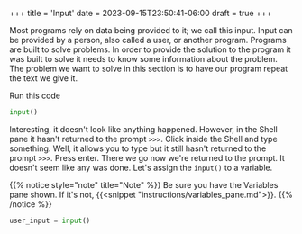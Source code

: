 +++
title = 'Input'
date = 2023-09-15T23:50:41-06:00
draft = true
+++

Most programs rely on data being provided to it; we call this input. Input can be provided by a person, also called a user, or another program. Programs are built to solve problems. In order to provide the solution to the program it was built to solve it needs to know some information about the problem. The problem we want to solve in this section is to have our program repeat the text we give it.

Run this code
```python
input()
```

Interesting, it doesn't look like anything happened. However, in the Shell pane it hasn't returned to the prompt `>>>`. Click inside the Shell and type something. Well, it allows you to type but it still hasn't returned to the prompt `>>>`. Press enter. There we go now we're returned to the prompt. It doesn't seem like any was done. Let's assign the `input()` to a variable.

{{% notice style="note" title="Note" %}}
Be sure you have the Variables pane shown. If it's not,
{{<snippet "instructions/variables_pane.md">}}.
{{% /notice %}}

```python
user_input = input()
```

